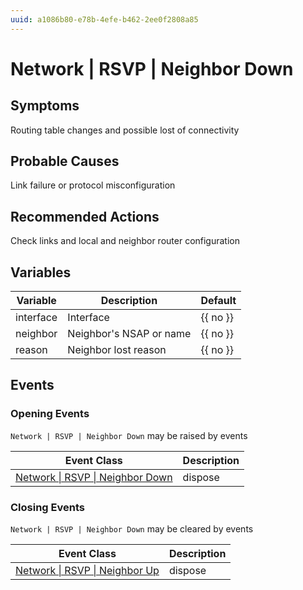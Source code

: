 ```yaml
---
uuid: a1086b80-e78b-4efe-b462-2ee0f2808a85
---
```

# Network | RSVP | Neighbor Down

## Symptoms

Routing table changes and possible lost of connectivity

## Probable Causes

Link failure or protocol misconfiguration

## Recommended Actions

Check links and local and neighbor router configuration

## Variables

| Variable  | Description             | Default  |
| --------- | ----------------------- | -------- |
| interface | Interface               | {{ no }} |
| neighbor  | Neighbor's NSAP or name | {{ no }} |
| reason    | Neighbor lost reason    | {{ no }} |

## Events

### Opening Events
`Network | RSVP | Neighbor Down` may be raised by events

| Event Class                                                                                     | Description |
| ----------------------------------------------------------------------------------------------- | ----------- |
| [Network \| RSVP \| Neighbor Down](ref://event-classes-reference/network/rsvp/neighbor-down.md) | dispose     |

### Closing Events
`Network | RSVP | Neighbor Down` may be cleared by events

| Event Class                                                                                 | Description |
| ------------------------------------------------------------------------------------------- | ----------- |
| [Network \| RSVP \| Neighbor Up](ref://event-classes-reference/network/rsvp/neighbor-up.md) | dispose     |
